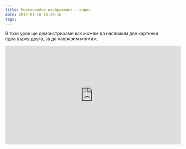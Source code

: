```yaml
---
title: Многослойни изображения - видео
date: 2017-01-10 15:49:16
tags:
---
```

В този урок ще демонстрираме как можем да насложим две картинки една върху друга, за да направим монтаж.
<iframe width="560" height="315" src="https://www.youtube.com/embed/SgwbhiXxzRI" frameborder="0" allowfullscreen></iframe>
